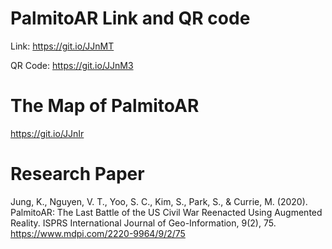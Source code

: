 # PalmitoAR Link and QR code
Link: https://git.io/JJnMT

QR Code: https://git.io/JJnM3

# The Map of PalmitoAR
https://git.io/JJnIr

# Research Paper
Jung, K., Nguyen, V. T., Yoo, S. C., Kim, S., Park, S., & Currie, M. (2020). PalmitoAR: The Last Battle of the US Civil War Reenacted Using Augmented Reality. ISPRS International Journal of Geo-Information, 9(2), 75.
https://www.mdpi.com/2220-9964/9/2/75
